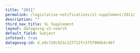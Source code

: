 ```yaml
---
title: "2011"
permalink: /legislative-notifications/sl-supplement/2011/
description: ""
third_nav_title: SL Supplement
layout: datagovsg-v2-search
default_field: Subject
infotext: true
datagovsg-id: d_e9c720c923c127712fc3f5f808b4c467
---
```

